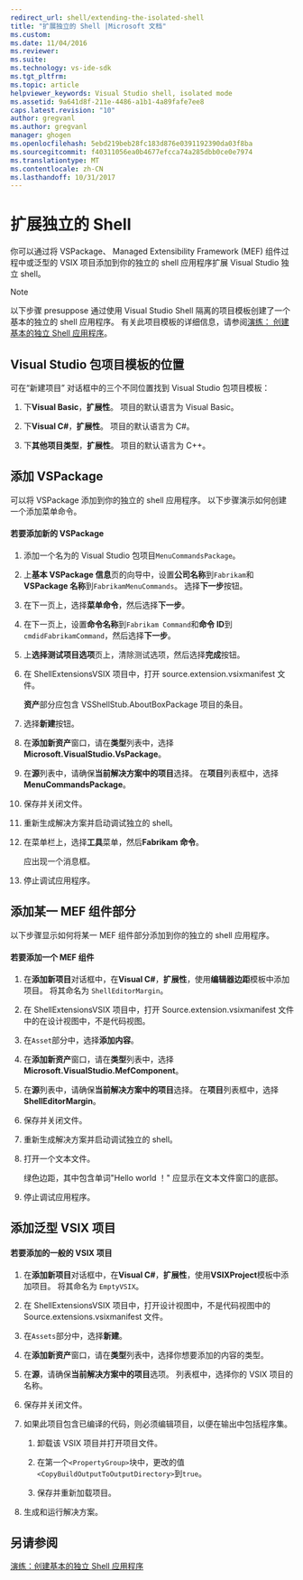 ```yaml
---
redirect_url: shell/extending-the-isolated-shell
title: "扩展独立的 Shell |Microsoft 文档"
ms.custom: 
ms.date: 11/04/2016
ms.reviewer: 
ms.suite: 
ms.technology: vs-ide-sdk
ms.tgt_pltfrm: 
ms.topic: article
helpviewer_keywords: Visual Studio shell, isolated mode
ms.assetid: 9a641d8f-211e-4486-a1b1-4a89fafe7ee8
caps.latest.revision: "10"
author: gregvanl
ms.author: gregvanl
manager: ghogen
ms.openlocfilehash: 5ebd219beb28fc183d876e0391192390da03f8ba
ms.sourcegitcommit: f40311056ea0b4677efcca74a285dbb0ce0e7974
ms.translationtype: MT
ms.contentlocale: zh-CN
ms.lasthandoff: 10/31/2017
---
```

# <a name="extending-the-isolated-shell"></a>扩展独立的 Shell
你可以通过将 VSPackage、 Managed Extensibility Framework (MEF) 组件过程中或泛型的 VSIX 项目添加到你的独立的 shell 应用程序扩展 Visual Studio 独立 shell。  
  
> [!NOTE]
>  以下步骤 presuppose 通过使用 Visual Studio Shell 隔离的项目模板创建了一个基本的独立的 shell 应用程序。 有关此项目模板的详细信息，请参阅[演练： 创建基本的独立 Shell 应用程序](../extensibility/walkthrough-creating-a-basic-isolated-shell-application.md)。  
  
## <a name="locations-for-the-visual-studio-package-project-template"></a>Visual Studio 包项目模板的位置  
 可在“新建项目”  对话框中的三个不同位置找到 Visual Studio 包项目模板：  
  
1.  下**Visual Basic**，**扩展性**。 项目的默认语言为 Visual Basic。  
  
2.  下**Visual C#**，**扩展性**。 项目的默认语言为 C#。  
  
3.  下**其他项目类型**，**扩展性**。 项目的默认语言为 C++。  
  
## <a name="adding-a-vspackage"></a>添加 VSPackage  
 可以将 VSPackage 添加到你的独立的 shell 应用程序。 以下步骤演示如何创建一个添加菜单命令。  
  
#### <a name="to-add-a-new-vspackage"></a>若要添加新的 VSPackage  
  
1.  添加一个名为的 Visual Studio 包项目`MenuCommandsPackage`。  
  
2.  上**基本 VSPackage 信息**页的向导中，设置**公司名称**到`Fabrikam`和**VSPackage 名称**到`FabrikamMenuCommands`。 选择**下一步**按钮。  
  
3.  在下一页上，选择**菜单命令**，然后选择**下一步**。  
  
4.  在下一页上，设置**命令名称**到`Fabrikam Command`和**命令 ID**到`cmdidFabrikamCommand`，然后选择**下一步**。  
  
5.  上**选择测试项目选项**页上，清除测试选项，然后选择**完成**按钮。  
  
6.  在 ShellExtensionsVSIX 项目中，打开 source.extension.vsixmanifest 文件。  
  
     **资产**部分应包含 VSShellStub.AboutBoxPackage 项目的条目。  
  
7.  选择**新建**按钮。  
  
8.  在**添加新资产**窗口，请在**类型**列表中，选择**Microsoft.VisualStudio.VsPackage**。  
  
9. 在**源**列表中，请确保**当前解决方案中的项目**选择。 在**项目**列表框中，选择**MenuCommandsPackage**。  
  
10. 保存并关闭文件。  
  
11. 重新生成解决方案并启动调试独立的 shell。  
  
12. 在菜单栏上，选择**工具**菜单，然后**Fabrikam 命令**。  
  
     应出现一个消息框。  
  
13. 停止调试应用程序。  
  
## <a name="adding-a-mef-component-part"></a>添加某一 MEF 组件部分  
 以下步骤显示如何将某一 MEF 组件部分添加到你的独立的 shell 应用程序。  
  
#### <a name="to-add-a-mef-component"></a>若要添加一个 MEF 组件  
  
1.  在**添加新项目**对话框中，在**Visual C#**，**扩展性**，使用**编辑器边距**模板中添加项目。 将其命名为 `ShellEditorMargin`。  
  
2.  在 ShellExtensionsVSIX 项目中，打开 Source.extension.vsixmanifest 文件中的在设计视图中，不是代码视图。  
  
3.  在`Asset`部分中，选择**添加内容**。  
  
4.  在**添加新资产**窗口，请在**类型**列表中，选择**Microsoft.VisualStudio.MefComponent**。  
  
5.  在**源**列表中，请确保**当前解决方案中的项目**选择。 在**项目**列表框中，选择**ShellEditorMargin**。  
  
6.  保存并关闭文件。  
  
7.  重新生成解决方案并启动调试独立的 shell。  
  
8.  打开一个文本文件。  
  
     绿色边距，其中包含单词"Hello world ！" 应显示在文本文件窗口的底部。  
  
9. 停止调试应用程序。  
  
## <a name="adding-a-generic-vsix-project"></a>添加泛型 VSIX 项目  
  
#### <a name="to-add-a-generic-vsix-project"></a>若要添加的一般的 VSIX 项目  
  
1.  在**添加新项目**对话框中，在**Visual C#**，**扩展性**，使用**VSIXProject**模板中添加项目。 将其命名为 `EmptyVSIX`。  
  
2.  在 ShellExtensionsVSIX 项目中，打开设计视图中，不是代码视图中的 Source.extensions.vsixmanifest 文件。  
  
3.  在`Assets`部分中，选择**新建**。  
  
4.  在**添加新资产**窗口，请在**类型**列表中，选择你想要添加的内容的类型。  
  
5.  在**源**，请确保**当前解决方案中的项目**选项。 列表框中，选择你的 VSIX 项目的名称。  
  
6.  保存并关闭文件。  
  
7.  如果此项目包含已编译的代码，则必须编辑项目，以便在输出中包括程序集。  
  
    1.  卸载该 VSIX 项目并打开项目文件。  
  
    2.  在第一个`<PropertyGroup>`块中，更改的值`<CopyBuildOutputToOutputDirectory>`到`true`。  
  
    3.  保存并重新加载项目。  
  
8.  生成和运行解决方案。  
  
## <a name="see-also"></a>另请参阅  
 [演练：创建基本的独立 Shell 应用程序](../extensibility/walkthrough-creating-a-basic-isolated-shell-application.md)